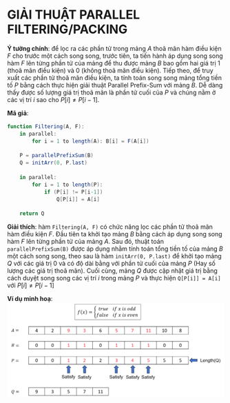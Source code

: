 # GIẢI THUẬT PARALLEL FILTERING/PACKING

**Ý tưởng chính**: để lọc ra các phần tử trong mảng $A$ thoã mãn hàm điều kiện $F$ cho trước một cách song song, trước tiên, ta tiến hành áp dụng song song hàm $F$ lên từng phần tử của mảng để thu được mảng $B$ bao gồm hai giá trị 1 (thoã mãn điều kiện) và 0 (không thoã mãn điều kiện). Tiếp theo, để truy xuất các phần tử thoã mãn điều kiện, ta tính toán song song mảng tổng tiền tố $P$ bằng cách thực hiện giải thuật Parallel Prefix-Sum với mảng $B$. Dễ dàng thấy được số lượng giá trị thoã mãn là phần tử cuối của $P$ và chúng nằm ở các vị trí $i$ sao cho $P[i] \ne P[i-1]$.

**Mã giả**:
```actionscript
function Filtering(A, F):
    in parallel: 
        for i = 1 to length(A): B[i] = F(A[i])
    
    P = parallelPrefixSum(B)
    Q = initArr(0, P.last)
    
    in parallel:
        for i = 1 to length(P):
            if (P[i] != P[i-1])
                Q[P[i]] = A[i]

    return Q
```

**Giải thích**: hàm `Filtering(A, F)` có chức năng lọc các phần tử thoã mãn hàm điều kiện $F$. Đầu tiên ta khởi tạo mảng $B$ bằng cách áp dụng song song hàm $F$ lên từng phần tử của mảng $A$. Sau đó, thuật toán `parallelPrefixSum(B)` được áp dụng nhằm tính toán tổng tiền tố của mảng $B$ một cách song song, theo sau là hàm `initArr(0, P.last)` để khởi tạo mảng $Q$ với các giá trị 0 và có độ dài bằng với phần tử cuối của mảng $P$ (Hay số lượng các giá trị thoã mãn). Cuối cùng, mảng $Q$ được cập nhật giá trị bằng cách duyệt song song các vị trí $i$ trong mảng $P$ và thực hiện `Q[P[i]] = A[i]` với $P[i] \ne P[i-1]$ 

**Ví dụ minh hoạ**:
![alt text](filtering.png)